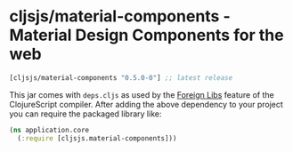 # cljsjs/material-components - Material Design Components for the web

[](dependency)
```clojure
[cljsjs/material-components "0.5.0-0"] ;; latest release
```
[](/dependency)

This jar comes with `deps.cljs` as used by the [Foreign Libs][flibs] feature
of the ClojureScript compiler. After adding the above dependency to your project
you can require the packaged library like:

```clojure
(ns application.core
  (:require [cljsjs.material-components]))
```

[flibs]: https://github.com/clojure/clojurescript/wiki/Packaging-Foreign-Dependencies
